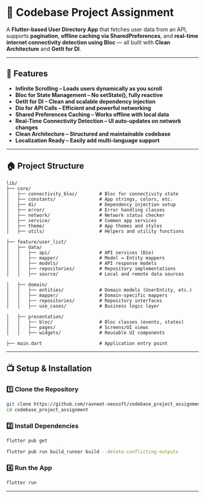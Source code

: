 # 📱 Codebase Project Assignment

A **Flutter-based User Directory App** that fetches user data from an API, supports **pagination**, **offline caching via SharedPreferences**, and **real-time internet connectivity detection using Bloc** — all built with **Clean Architecture** and **GetIt for DI**.

---

## 🚀 Features

- **Infinite Scrolling – Loads users dynamically as you scroll** 
- **Bloc for State Management – No setState(), fully reactive**
- **GetIt for DI – Clean and scalable dependency injection**
- **Dio for API Calls – Efficient and powerful networking**
- **Shared Preferences Caching – Works offline with local data**
- **Real-Time Connectivity Detection – UI auto-updates on network changes**
- **Clean Architecture – Structured and maintainable codebase**
- **Localization Ready – Easily add multi-language support**

---

## 🏠 Project Structure

```
lib/
├── core/
│   ├── connectivity_bloc/        # Bloc for connectivity state
│   ├── constants/                # App strings, colors, etc.
│   ├── di/                       # Dependency injection setup
│   ├── error/                    # Error handling classes
│   ├── network/                  # Network status checker
│   ├── service/                  # Common app services
│   ├── theme/                    # App themes and styles
│   ├── utils/                    # Helpers and utility functions

├── feature/user_list/
│   ├── data/
│   │   ├── api/                  # API services (Dio)
│   │   ├── mapper/               # Model ↔ Entity mappers
│   │   ├── models/               # API response models
│   │   ├── repositories/         # Repository implementations
│   │   ├── source/               # Local and remote data sources

│   ├── domain/
│   │   ├── entities/             # Domain models (UserEntity, etc.)
│   │   ├── mapper/               # Domain-specific mappers
│   │   ├── repositories/         # Repository interfaces
│   │   ├── use_cases/            # Business logic layer

│   ├── presentation/
│   │   ├── bloc/                 # Bloc classes (events, states)
│   │   ├── pages/                # Screens/UI views
│   │   ├── widgets/              # Reusable UI components

├── main.dart                     # Application entry point
```

---

## 📺 Setup & Installation

### **1️⃣ Clone the Repository**
```sh
git clone https://github.com/ravneet-neosoft/codebase_project_assignment.git
cd codebase_project_assignment
```

### **2️⃣ Install Dependencies**
```sh
flutter pub get
```
```sh
flutter pub run build_runner build --delete-conflicting-outputs
```

### **4️⃣ Run the App**
```sh
flutter run
```
---



